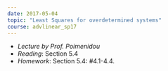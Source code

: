 ```yaml
---
date: 2017-05-04
topic: "Least Squares for overdetermined systems"
course: advlinear_sp17
---
```


- *Lecture by Prof. Poimenidou*
- *Reading*: Section 5.4
- *Homework*: Section 5.4: #4.1-4.4.
